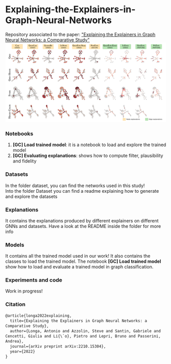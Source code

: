 # Explaining-the-Explainers-in-Graph-Neural-Networks
Repository associated to the paper: ["Explaining the Explainers in Graph Neural Networks: a Comparative Study"](https://arxiv.org/pdf/2210.15304.pdf)
![Explanations example](img.png)


### Notebooks
1. **[GC] Load trained model**: it is a notebook to load and explore the trained model
2. **[GC] Evaluating explanations**: shows how to compute filter, plausibility and fidelity

### Datasets
In the folder dataset, you can find the networks used in this study!  
Into the folder Dataset you can find a readme explaining how to generate and explore the datasets

### Explanations
It contains the explanations produced by different explainers on different GNNs and datasets. Have a look at the README inside the folder for more info

### Models
It contains all the trained model used in our work! It also contains the classes to load the trained model. The notebook **[GC] Load trained model** show how to load and evaluate a trained model in graph classification.


### Experiments and code 
Work in progress!


### Citation

```
@article{longa2022explaining,
  title={Explaining the Explainers in Graph Neural Networks: a Comparative Study},
  author={Longa, Antonio and Azzolin, Steve and Santin, Gabriele and Cencetti, Giulia and Li{\`o}, Pietro and Lepri, Bruno and Passerini, Andrea},
  journal={arXiv preprint arXiv:2210.15304},
  year={2022}
}
```
